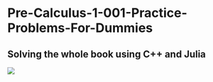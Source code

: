 # Pre-Calculus-1-001-Practice-Problems-For-Dummies
## Solving the whole book using C++ and Julia

<img src="https://sun9-2.userapi.com/impg/XWsixfFHWp0wp483nWb9v4ideAh9RUsviyERCA/WbOF8tAnu7w.jpg?size=632x795&quality=95&sign=3d1f4b191a37b2e7fe53e9e55cd47f88&type=album"/>
